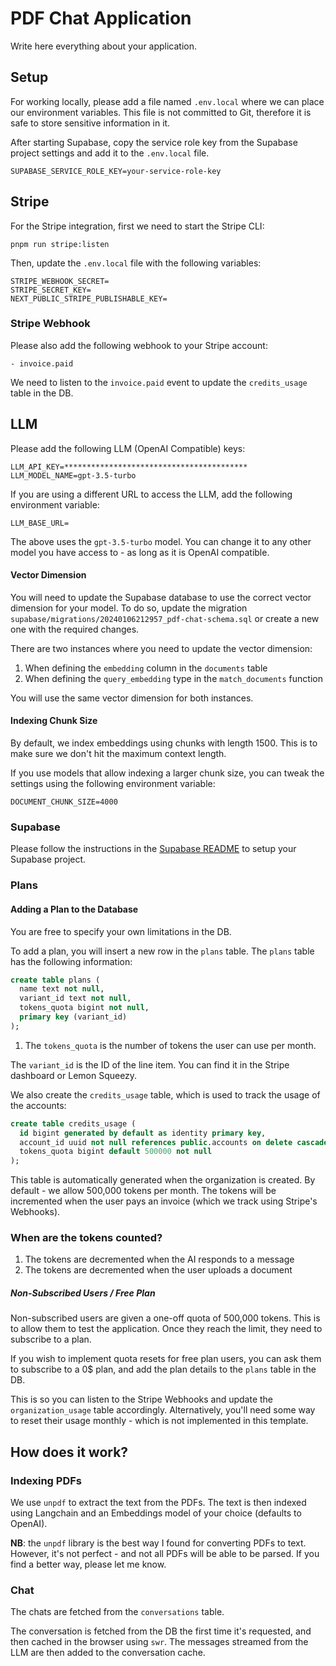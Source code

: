 # PDF Chat Application

Write here everything about your application.

## Setup

For working locally, please add a file named `.env.local` where we can place our environment variables. This file is not committed to Git, therefore it is safe to store sensitive information in it.

After starting Supabase, copy the service role key from the Supabase project settings and add it to the `.env.local` file.

```
SUPABASE_SERVICE_ROLE_KEY=your-service-role-key
```

## Stripe

For the Stripe integration, first we need to start the Stripe CLI:

```
pnpm run stripe:listen
```

Then, update the `.env.local` file with the following variables:

```
STRIPE_WEBHOOK_SECRET=
STRIPE_SECRET_KEY=
NEXT_PUBLIC_STRIPE_PUBLISHABLE_KEY=
```

### Stripe Webhook

Please also add the following webhook to your Stripe account:

```
- invoice.paid
```

We need to listen to the `invoice.paid` event to update the `credits_usage` table in the DB.

## LLM

Please add the following LLM (OpenAI Compatible) keys:

```
LLM_API_KEY=*****************************************
LLM_MODEL_NAME=gpt-3.5-turbo
```

If you are using a different URL to access the LLM, add the following environment variable:

```
LLM_BASE_URL=
```

The above uses the `gpt-3.5-turbo` model. You can change it to any other model you have access to - as long as it is OpenAI compatible.

#### Vector Dimension

You will need to update the Supabase database to use the correct vector dimension for your model. To do so, update the migration `supabase/migrations/20240106212957_pdf-chat-schema.sql` or create a new one with the required changes.

There are two instances where you need to update the vector dimension:

1. When defining the `embedding` column in the `documents` table
2. When defining the `query_embedding` type in the `match_documents` function

You will use the same vector dimension for both instances.

#### Indexing Chunk Size

By default, we index embeddings using chunks with length 1500. This is to make sure we don't hit the maximum context length.

If you use models that allow indexing a larger chunk size, you can tweak the settings using the following environment variable:

```
DOCUMENT_CHUNK_SIZE=4000
```

### Supabase

Please follow the instructions in the [Supabase README](../supabase/README.md) to setup your Supabase project.

### Plans

#### Adding a Plan to the Database

You are free to specify your own limitations in the DB.

To add a plan, you will insert a new row in the `plans` table. The `plans` table has the following information:

```sql
create table plans (
  name text not null,
  variant_id text not null,
  tokens_quota bigint not null,
  primary key (variant_id)
);
```

1. The `tokens_quota` is the number of tokens the user can use per month.

The `variant_id` is the ID of the line item. You can find it in the Stripe dashboard or Lemon Squeezy.

We also create the `credits_usage` table, which is used to track the usage of the accounts:

```sql
create table credits_usage (
  id bigint generated by default as identity primary key,
  account_id uuid not null references public.accounts on delete cascade,
  tokens_quota bigint default 500000 not null
);
```

This table is automatically generated when the organization is created. By default - we allow 500,000 tokens per month. The tokens will be incremented when the user pays an invoice (which we track using Stripe's Webhooks).

### When are the tokens counted?

1. The tokens are decremented when the AI responds to a message
2. The tokens are decremented when the user uploads a document

##### Non-Subscribed Users / Free Plan

Non-subscribed users are given a one-off quota of 500,000 tokens. This is to allow them to test the application. Once they reach the limit, they need to subscribe to a plan.

If you wish to implement quota resets for free plan users, you can ask them to subscribe to a 0$ plan, and add the plan details to the `plans` table in the DB.

This is so you can listen to the Stripe Webhooks and update the `organization_usage` table accordingly. Alternatively, you'll need some way to reset their usage monthly - which is not implemented in this template.

## How does it work?

### Indexing PDFs

We use `unpdf` to extract the text from the PDFs. The text is then indexed using Langchain and an Embeddings model of your choice (defaults to OpenAI).

**NB**: the `unpdf` library is the best way I found for converting PDFs to text. However, it's not perfect - and not all PDFs will be able to be parsed. If you find a better way, please let me know.

### Chat

The chats are fetched from the `conversations` table.

The conversation is fetched from the DB the first time it's requested, and then cached in the browser using `swr`. The messages streamed from the LLM are then added to the conversation cache.

